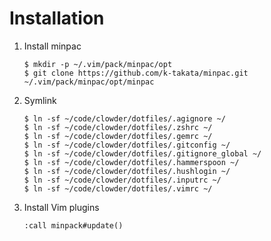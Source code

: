 # Installation

1. Install minpac
    ```shell
    $ mkdir -p ~/.vim/pack/minpac/opt
    $ git clone https://github.com/k-takata/minpac.git ~/.vim/pack/minpac/opt/minpac
    ```
2. Symlink
    ```shell
    $ ln -sf ~/code/clowder/dotfiles/.agignore ~/
    $ ln -sf ~/code/clowder/dotfiles/.zshrc ~/
    $ ln -sf ~/code/clowder/dotfiles/.gemrc ~/
    $ ln -sf ~/code/clowder/dotfiles/.gitconfig ~/
    $ ln -sf ~/code/clowder/dotfiles/.gitignore_global ~/
    $ ln -sf ~/code/clowder/dotfiles/.hammerspoon ~/
    $ ln -sf ~/code/clowder/dotfiles/.hushlogin ~/
    $ ln -sf ~/code/clowder/dotfiles/.inputrc ~/
    $ ln -sf ~/code/clowder/dotfiles/.vimrc ~/
    ```
3. Install Vim plugins
    ```vim
    :call minpack#update()
    ```
